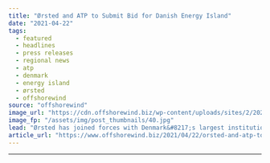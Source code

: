 ```yaml
---
title: "Ørsted and ATP to Submit Bid for Danish Energy Island"
date: "2021-04-22"
tags: 
  - featured
  - headlines
  - press releases
  - regional news
  - atp
  - denmark
  - energy island
  - ørsted
  - offshorewind
source: "offshorewind"
image_url: "https://cdn.offshorewind.biz/wp-content/uploads/sites/2/2021/04/22084504/energy-isl.jpg"
image_fp: "/assets/img/post_thumbnails/40.jpg"
lead: "Ørsted has joined forces with Denmark&#8217;s largest institutional investor ATP to submit a bid"
article_url: "https://www.offshorewind.biz/2021/04/22/orsted-and-atp-to-submit-bid-for-danish-energy-island/"
---
```


---
